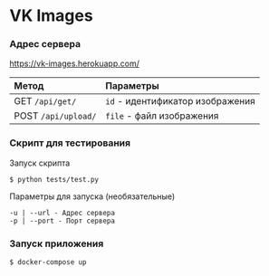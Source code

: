 # VK Images

### Адрес сервера
https://vk-images.herokuapp.com/

| Метод | Параметры |
| :------------- | :-----|
| GET `/api/get/` | `id` - идентификатор изображения |
| POST `/api/upload/` | `file` - файл изображения |

### Скрипт для тестирования
Запуск скрипта
```shell
$ python tests/test.py
```
Параметры для запуска (необязательные)
```shell
-u | --url - Адрес сервера
-p | --port - Порт сервера
```

### Запуск приложения
```shell
$ docker-compose up
```

